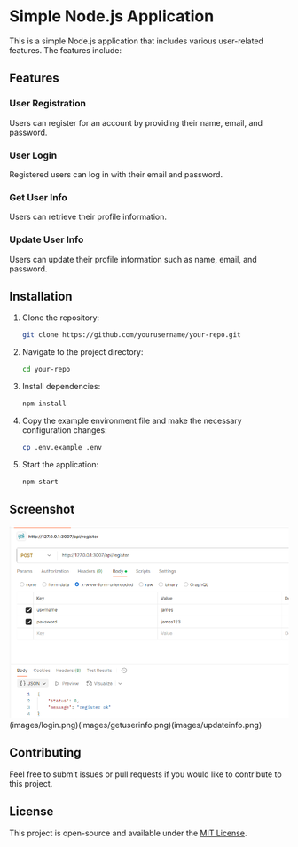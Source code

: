 # Simple Node.js Application

This is a simple Node.js application that includes various user-related features. The features include:

## Features

### User Registration
Users can register for an account by providing their name, email, and password.

### User Login
Registered users can log in with their email and password.

### Get User Info
Users can retrieve their profile information.

### Update User Info
Users can update their profile information such as name, email, and password.

## Installation

1. Clone the repository:
   ```bash
   git clone https://github.com/yourusername/your-repo.git
   ```

2. Navigate to the project directory:
   ```bash
   cd your-repo
   ```

3. Install dependencies:
   ```bash
   npm install
   ```

4. Copy the example environment file and make the necessary configuration changes:
   ```bash
   cp .env.example .env
   ```

5. Start the application:
   ```bash
   npm start
   ```

## Screenshot

![Node.js Application Screenshot](images/register.png)(images/login.png)(images/getuserinfo.png)(images/updateinfo.png)

## Contributing

Feel free to submit issues or pull requests if you would like to contribute to this project.

## License

This project is open-source and available under the [MIT License](LICENSE).
